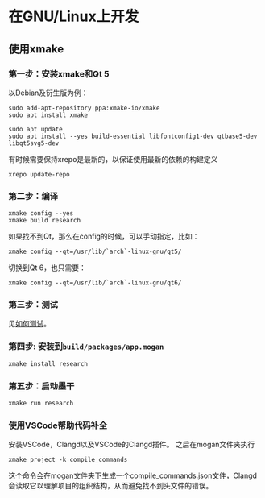 # 在GNU/Linux上开发

## 使用xmake
### 第一步：安装xmake和Qt 5
以Debian及衍生版为例：
```
sudo add-apt-repository ppa:xmake-io/xmake
sudo apt install xmake

sudo apt update
sudo apt install --yes build-essential libfontconfig1-dev qtbase5-dev libqt5svg5-dev
```

有时候需要保持xrepo是最新的，以保证使用最新的依赖的构建定义
```
xrepo update-repo
```

### 第二步：编译
```
xmake config --yes
xmake build research
```

如果找不到Qt，那么在config的时候，可以手动指定，比如：
```
xmake config --qt=/usr/lib/`arch`-linux-gnu/qt5/
```
切换到Qt 6，也只需要：
```
xmake config --qt=/usr/lib/`arch`-linux-gnu/qt6/
```

### 第三步：测试
见[如何测试](Test.md)。

### 第四步: 安装到`build/packages/app.mogan`
``` bash
xmake install research
```

### 第五步：启动墨干
``` bash
xmake run research
```

### 使用VSCode帮助代码补全
安装VSCode，Clangd以及VSCode的Clangd插件。
之后在mogan文件夹执行
```
xmake project -k compile_commands
```
这个命令会在mogan文件夹下生成一个compile_commands.json文件，Clangd会读取它以理解项目的组织结构，从而避免找不到头文件的错误。